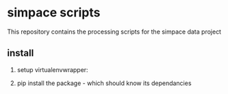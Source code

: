 # simpace scripts

This repository contains the processing scripts for the simpace data project

## install 

1. setup virtualenvwrapper:

2. pip install the package - which should know its dependancies
